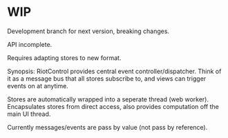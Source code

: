 # WIP

Development branch for next version, breaking changes.

API incomplete.

Requires adapting stores to new format.

Synopsis: RiotControl provides central event controller/dispatcher. Think of it as a message bus that all stores subscribe to, and views can trigger events on at anytime.

Stores are automatically wrapped into a seperate thread (web worker). Encapsulates stores from direct access, also provides computation off the main UI thread.

Currently messages/events are pass by value (not pass by reference).


